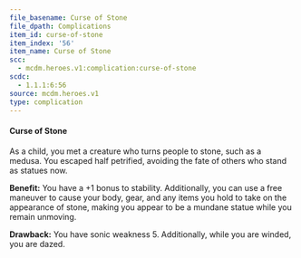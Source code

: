 ```yaml
---
file_basename: Curse of Stone
file_dpath: Complications
item_id: curse-of-stone
item_index: '56'
item_name: Curse of Stone
scc:
  - mcdm.heroes.v1:complication:curse-of-stone
scdc:
  - 1.1.1:6:56
source: mcdm.heroes.v1
type: complication
---
```


#### Curse of Stone

As a child, you met a creature who turns people to stone, such as a medusa. You escaped half petrified, avoiding the fate of others who stand as statues now.

**Benefit:** You have a +1 bonus to stability. Additionally, you can use a free maneuver to cause your body, gear, and any items you hold to take on the appearance of stone, making you appear to be a mundane statue while you remain unmoving.

**Drawback:** You have sonic weakness 5. Additionally, while you are winded, you are dazed.

